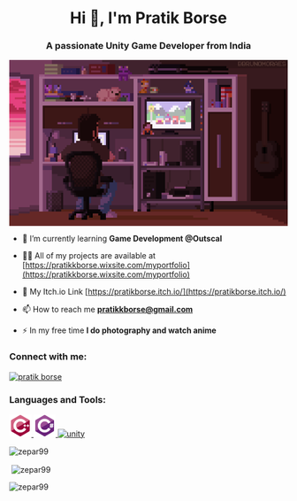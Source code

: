<h1 align="center">Hi 👋, I'm Pratik Borse</h1>
<h3 align="center">A passionate Unity Game Developer from India</h3>

<p><img align ="center" alt = "gif" src="https://github.com/Zepar99/Zepar99/blob/main/Bedroom%20mood%20by%20bbrunomoraes%20on%20DeviantArt.gif" width="600" height="300" /></p>

- 🌱 I’m currently learning **Game Development @Outscal**

- 👨‍💻 All of my projects are available at [https://pratikkborse.wixsite.com/myportfolio](https://pratikkborse.wixsite.com/myportfolio)

- 💬 My Itch.io Link [https://pratikborse.itch.io/](https://pratikborse.itch.io/)

- 📫 How to reach me  **pratikkborse@gmail.com**

- ⚡ In my free time  **I do photography and watch anime**

<h3 align="left">Connect with me:</h3>
<p align="left">
<a href="https://www.linkedin.com/in/pratikkailasborse/" target="blank"><img align="center" src="https://raw.githubusercontent.com/rahuldkjain/github-profile-readme-generator/master/src/images/icons/Social/linked-in-alt.svg" alt="pratik borse" height="30" width="40" /></a>
</p>

<h3 align="left">Languages and Tools:</h3>
<p align="left"> <a href="https://www.w3schools.com/cpp/" target="_blank" rel="noreferrer"> <img src="https://raw.githubusercontent.com/devicons/devicon/master/icons/cplusplus/cplusplus-original.svg" alt="cplusplus" width="40" height="40"/> </a> <a href="https://www.w3schools.com/cs/" target="_blank" rel="noreferrer"> <img src="https://raw.githubusercontent.com/devicons/devicon/master/icons/csharp/csharp-original.svg" alt="csharp" width="40" height="40"/> </a> <a href="https://unity.com/" target="_blank" rel="noreferrer"> <img src="https://www.vectorlogo.zone/logos/unity3d/unity3d-icon.svg" alt="unity" width="40" height="40"/> </a> </p>

<p><img align="center" src="https://github-readme-stats.vercel.app/api/top-langs?username=zepar99&show_icons=true&locale=en&layout=compact" alt="zepar99" /></p>

<p>&nbsp;<img align="center" src="https://github-readme-stats.vercel.app/api?username=zepar99&show_icons=true&locale=en" alt="zepar99" /></p>

<p align="left"> <img src="https://komarev.com/ghpvc/?username=zepar99&label=Profile%20views&color=0e75b6&style=flat" alt="zepar99" /> </p>
